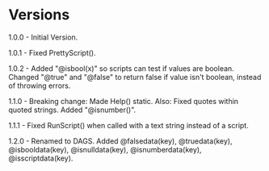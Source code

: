 # Versions

1.0.0 - Initial Version.

1.0.1 - Fixed PrettyScript().

1.0.2 - Added "@isbool(x)" so scripts can test if values are boolean. Changed "@true" and "@false" to return false if value isn't boolean, instead of throwing errors.

1.1.0 - Breaking change: Made Help() static. Also: Fixed quotes within quoted strings. Added "@isnumber()".

1.1.1 - Fixed RunScript() when called with a text string instead of a script.

1.2.0 - Renamed to DAGS. Added @falsedata(key), @truedata(key), @isbooldata(key), @isnulldata(key), @isnumberdata(key), @isscriptdata(key).